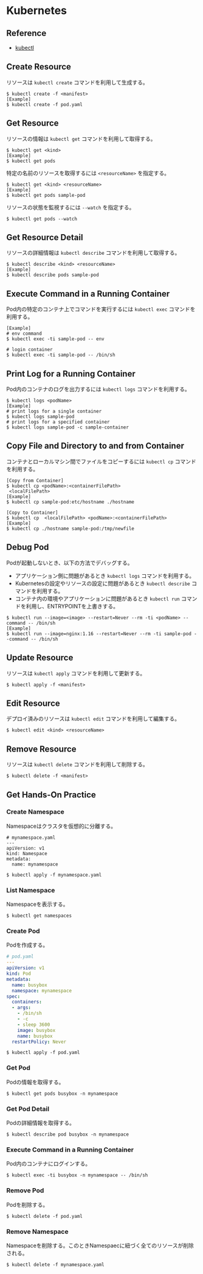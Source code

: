 # Kubernetes

## Reference

* [kubectl](https://kubernetes.io/ja/docs/reference/kubectl/overview/)

## Create Resource

リソースは `kubectl create` コマンドを利用して生成する。

```
$ kubectl create -f <manifest>
[Example]
$ kubectl create -f pod.yaml
```

## Get Resource

リソースの情報は `kubectl get` コマンドを利用して取得する。

```
$ kubectl get <kind>
[Example]
$ kubectl get pods
```

特定の名前のリソースを取得するには `<resourceName>` を指定する。

```
$ kubectl get <kind> <resourceName>
[Example]
$ kubectl get pods sample-pod
```

リソースの状態を監視するには `--watch` を指定する。

```
$ kubectl get pods --watch
```

## Get Resource Detail

リソースの詳細情報は `kubectl describe` コマンドを利用して取得する。

```
$ kubectl describe <kind> <resourceName>
[Example]
$ kubectl describe pods sample-pod
```

## Execute Command in a Running Container

Pod内の特定のコンテナ上でコマンドを実行するには `kubectl exec` コマンドを利用する。

```
[Example]
# env command
$ kubectl exec -ti sample-pod -- env

# login container
$ kubectl exec -ti sample-pod -- /bin/sh
```

## Print Log for a Running Container

Pod内のコンテナのログを出力するには `kubectl logs` コマンドを利用する。

```
$ kubectl logs <podName>
[Example]
# print logs for a single container
$ kubectl logs sample-pod
# print logs for a specified container
$ kubectl logs sample-pod -c sample-container
```

## Copy File and Directory to and from Container

コンテナとローカルマシン間でファイルをコピーするには `kubectl cp` コマンドを利用する。

```
[Copy from Container]
$ kubectl cp <podName>:<containerFilePath>
 <localFilePath>
[Example]
$ kubectl cp sample-pod:etc/hostname ./hostname

[Copy to Container]
$ kubectl cp  <localFilePath> <podName>:<containerFilePath> 
[Example]
$ kubectl cp ./hostname sample-pod:/tmp/newfile
```

## Debug Pod

Podが起動しないとき、以下の方法でデバッグする。
* アプリケーション側に問題があるとき `kubectl logs` コマンドを利用する。
* Kubernetesの設定やリソースの設定に問題があるとき `kubectl describe` コマンドを利用する。
* コンテナ内の環境やアプリケーションに問題があるとき `kubectl run` コマンドを利用し、ENTRYPOINTを上書きする。

```
$ kubectl run --image=<image> --restart=Never --rm -ti <podName> --command -- /bin/sh
[Example]
$ kubectl run --image=nginx:1.16 --restart=Never --rm -ti sample-pod --command -- /bin/sh
```


## Update Resource

リソースは `kubectl apply` コマンドを利用して更新する。

```
$ kubectl apply -f <manifest>
```

## Edit Resource

デプロイ済みのリソースは `kubectl edit` コマンドを利用して編集する。

```
$ kubectl edit <kind> <resourceName>
```

## Remove Resource

リソースは `kubectl delete` コマンドを利用して削除する。

```
$ kubectl delete -f <manifest>
```

## Get Hands-On Practice

### Create Namespace

Namespaceはクラスタを仮想的に分離する。

```
# mynamespace.yaml
---
apiVersion: v1
kind: Namespace
metadata:
  name: mynamespace
```

```
$ kubectl apply -f mynamespace.yaml
```

### List Namespace

Namespaceを表示する。

```
$ kubectl get namespaces
```

### Create Pod

Podを作成する。

```yaml
# pod.yaml
---
apiVersion: v1
kind: Pod
metadata:
  name: busybox
  namespace: mynamespace
spec:
  containers:
  - args:
    - /bin/sh
    - -c
    - sleep 3600
    image: busybox
    name: busybox
  restartPolicy: Never
```

```
$ kubectl apply -f pod.yaml
```

### Get Pod

Podの情報を取得する。

```
$ kubectl get pods busybox -n mynamespace
```

### Get Pod Detail

Podの詳細情報を取得する。

```
$ kubectl describe pod busybox -n mynamespace
```

### Execute Command in a Running Container

Pod内のコンテナにログインする。

```
$ kubectl exec -ti busybox -n mynamespace -- /bin/sh
```

### Remove Pod

Podを削除する。

```
$ kubectl delete -f pod.yaml
```

### Remove Namespace

Namespaceを削除する。このときNamespaecに紐づく全てのリソースが削除される。

```
$ kubectl delete -f mynamespace.yaml
```
